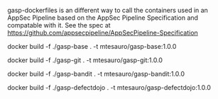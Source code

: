 gasp-dockerfiles is an different way to call the containers used in an AppSec Pipeline based on the AppSec Pipeline Specification and compatable with it.  See the spec at https://github.com/appsecpipeline/AppSecPipeline-Specification

docker build -f ./gasp-base . -t mtesauro/gasp-base:1.0.0 

docker build -f ./gasp-git . -t mtesauro/gasp-git:1.0.0

docker build -f ./gasp-bandit . -t mtesauro/gasp-bandit:1.0.0

docker build -f ./gasp-defectdojo . -t mtesauro/gasp-defectdojo:1.0.0

